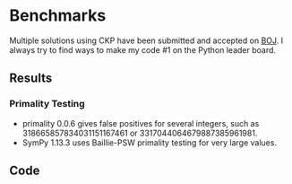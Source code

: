 # Benchmarks

Multiple solutions using CKP have been submitted and accepted on [BOJ](https://www.acmicpc.net/). I always try to find ways to make my code \#1 on the Python leader board.

## Results

### Primality Testing

- primality 0.0.6 gives false positives for several integers, such as 318665857834031151167461 or 3317044064679887385961981.
- SymPy 1.13.3 uses Baillie-PSW primality testing for very large values.

## Code

